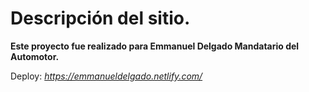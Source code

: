 <h1>Descripción del sitio.</h1>

**Este proyecto fue realizado para Emmanuel Delgado Mandatario del Automotor.**

Deploy: 
*https://emmanueldelgado.netlify.com/*
